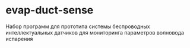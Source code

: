 # evap-duct-sense
Набор программ для прототипа системы беспроводных интеллектуальных датчиков для мониторинга параметров волновода испарения
